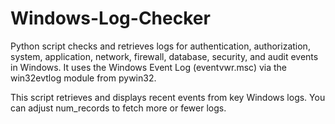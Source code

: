 # Windows-Log-Checker

Python script checks and retrieves logs for authentication, authorization, system, application, network, firewall, database, security, and audit events in Windows. It uses the Windows Event Log (eventvwr.msc) via the win32evtlog module from pywin32.

This script retrieves and displays recent events from key Windows logs. You can adjust num_records to fetch more or fewer logs.
